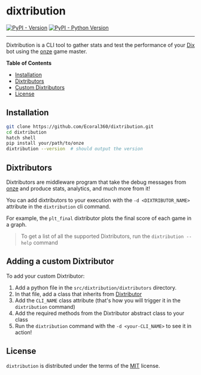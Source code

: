 # dixtribution

[![PyPI - Version](https://img.shields.io/pypi/v/dixtribution.svg)](https://pypi.org/project/dixtribution)
[![PyPI - Python Version](https://img.shields.io/pypi/pyversions/dixtribution.svg)](https://pypi.org/project/dixtribution)

---

Dixtribution is a CLI tool to gather stats and test the performance of your [Dix](https://wiki.aediroum.ca/wiki/Jeu_du_10)
bot using the [onze](https://github.com/matteodelabre/onze?tab=readme-ov-file) game master.

**Table of Contents**

- [Installation](#installation)
- [Dixtributors](#Dixtributor)
- [Custom Dixtributors](#adding-a-custom-dixtributor)
- [License](#license)

## Installation

```sh
git clone https://github.com/Ecoral360/dixtribution.git
cd dixtribution
hatch shell
pip install your/path/to/onze
dixtribution --version  # should output the version
```

## Dixtributors

Dixtributors are middleware program that take the debug messages from [onze](https://github.com/matteodelabre/onze?tab=readme-ov-file)
and produce stats, analytics, and much more from it!

You can add dixtributors to your execution with the `-d <DIXTRIBUTOR_NAME>` attribute in the `dixtribution` cli command.

For example, the `plt_final` dixtributor plots the final score of each game in a graph.

> To get a list of all the supported Dixtributors, run the `dixtribution --help` command

## Adding a custom Dixtributor

To add your custom Dixtributor: 
1. Add a python file in the `src/dixtribution/dixtributors` directory.
2. In that file, add a class that inherits from [Dixtributor](src/dixtribution/dixtributor.py)
3. Add the `CLI_NAME` class attribute (that's how you will trigger it in the `dixtribution` command)
4. Add the required methods from the Dixtributor abstract class to your class
5. Run the `dixtribution` command with the `-d <your-CLI_NAME>` to see it in action!

## License

`dixtribution` is distributed under the terms of the [MIT](https://spdx.org/licenses/MIT.html) license.
